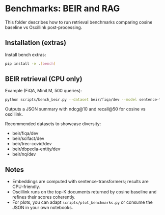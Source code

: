 # Benchmarks: BEIR and RAG

This folder describes how to run retrieval benchmarks comparing cosine baseline vs Oscillink post-processing.

## Installation (extras)

Install bench extras:

```bash
pip install -e .[bench]
```

## BEIR retrieval (CPU only)

Example (FiQA, MiniLM, 500 queries):

```bash
python scripts/bench_beir.py --dataset beir/fiqa/dev --model sentence-transformers/all-MiniLM-L6-v2 --top-k 10 --kneighbors 6 --max-queries 500 --out benchmarks/fiqa_minilm_oscillink.json
```

Outputs a JSON summary with ndcg@10 and recall@50 for cosine vs oscillink.

Recommended datasets to showcase diversity:
- beir/fiqa/dev
- beir/scifact/dev
- beir/trec-covid/dev
- beir/dbpedia-entity/dev
- beir/nq/dev

## Notes

- Embeddings are computed with sentence-transformers; results are CPU-friendly.
- Oscillink runs on the top-K documents returned by cosine baseline and refines their scores coherently.
- For plots, you can adapt `scripts/plot_benchmarks.py` or consume the JSON in your own notebooks.
